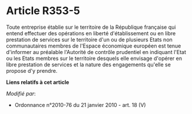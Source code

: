 # Article R353-5

Toute entreprise établie sur le territoire de la République française qui entend effectuer des opérations en liberté
d'établissement ou en libre prestation de services sur le territoire d'un ou de plusieurs Etats non communautaires membres de
l'Espace économique européen est tenue d'informer au préalable l'Autorité de contrôle prudentiel en indiquant l'Etat ou les
Etats membres sur le territoire desquels elle envisage d'opérer en libre prestation de services et la nature des engagements
qu'elle se propose d'y prendre.

**Liens relatifs à cet article**

_Modifié par_:

  - Ordonnance n°2010-76 du 21 janvier 2010 - art. 18 (V)
